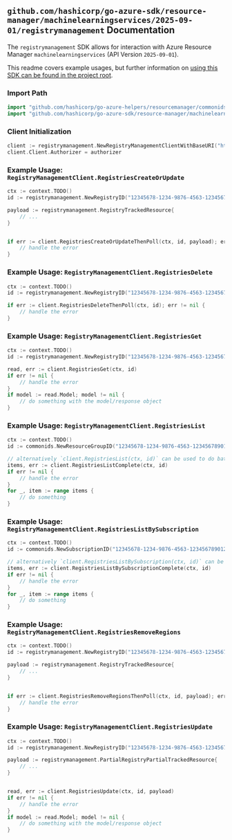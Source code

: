 
## `github.com/hashicorp/go-azure-sdk/resource-manager/machinelearningservices/2025-09-01/registrymanagement` Documentation

The `registrymanagement` SDK allows for interaction with Azure Resource Manager `machinelearningservices` (API Version `2025-09-01`).

This readme covers example usages, but further information on [using this SDK can be found in the project root](https://github.com/hashicorp/go-azure-sdk/tree/main/docs).

### Import Path

```go
import "github.com/hashicorp/go-azure-helpers/resourcemanager/commonids"
import "github.com/hashicorp/go-azure-sdk/resource-manager/machinelearningservices/2025-09-01/registrymanagement"
```


### Client Initialization

```go
client := registrymanagement.NewRegistryManagementClientWithBaseURI("https://management.azure.com")
client.Client.Authorizer = authorizer
```


### Example Usage: `RegistryManagementClient.RegistriesCreateOrUpdate`

```go
ctx := context.TODO()
id := registrymanagement.NewRegistryID("12345678-1234-9876-4563-123456789012", "example-resource-group", "registryName")

payload := registrymanagement.RegistryTrackedResource{
	// ...
}


if err := client.RegistriesCreateOrUpdateThenPoll(ctx, id, payload); err != nil {
	// handle the error
}
```


### Example Usage: `RegistryManagementClient.RegistriesDelete`

```go
ctx := context.TODO()
id := registrymanagement.NewRegistryID("12345678-1234-9876-4563-123456789012", "example-resource-group", "registryName")

if err := client.RegistriesDeleteThenPoll(ctx, id); err != nil {
	// handle the error
}
```


### Example Usage: `RegistryManagementClient.RegistriesGet`

```go
ctx := context.TODO()
id := registrymanagement.NewRegistryID("12345678-1234-9876-4563-123456789012", "example-resource-group", "registryName")

read, err := client.RegistriesGet(ctx, id)
if err != nil {
	// handle the error
}
if model := read.Model; model != nil {
	// do something with the model/response object
}
```


### Example Usage: `RegistryManagementClient.RegistriesList`

```go
ctx := context.TODO()
id := commonids.NewResourceGroupID("12345678-1234-9876-4563-123456789012", "example-resource-group")

// alternatively `client.RegistriesList(ctx, id)` can be used to do batched pagination
items, err := client.RegistriesListComplete(ctx, id)
if err != nil {
	// handle the error
}
for _, item := range items {
	// do something
}
```


### Example Usage: `RegistryManagementClient.RegistriesListBySubscription`

```go
ctx := context.TODO()
id := commonids.NewSubscriptionID("12345678-1234-9876-4563-123456789012")

// alternatively `client.RegistriesListBySubscription(ctx, id)` can be used to do batched pagination
items, err := client.RegistriesListBySubscriptionComplete(ctx, id)
if err != nil {
	// handle the error
}
for _, item := range items {
	// do something
}
```


### Example Usage: `RegistryManagementClient.RegistriesRemoveRegions`

```go
ctx := context.TODO()
id := registrymanagement.NewRegistryID("12345678-1234-9876-4563-123456789012", "example-resource-group", "registryName")

payload := registrymanagement.RegistryTrackedResource{
	// ...
}


if err := client.RegistriesRemoveRegionsThenPoll(ctx, id, payload); err != nil {
	// handle the error
}
```


### Example Usage: `RegistryManagementClient.RegistriesUpdate`

```go
ctx := context.TODO()
id := registrymanagement.NewRegistryID("12345678-1234-9876-4563-123456789012", "example-resource-group", "registryName")

payload := registrymanagement.PartialRegistryPartialTrackedResource{
	// ...
}


read, err := client.RegistriesUpdate(ctx, id, payload)
if err != nil {
	// handle the error
}
if model := read.Model; model != nil {
	// do something with the model/response object
}
```
